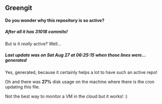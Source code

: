 ## Greengit

#### Do you wonder why this repository is so active?

##### After all it has 31018 commits!

But is it *really* active? Well...

##### Last update was on Sat Aug 27 at 06:25:15 when those lines were... generated

Yes, generated, because it certainly helps a lot to have such an active repo!

Oh and there was **27%** disk usage on the machine
where there is the cron updating this file.

Not the best way to monitor a VM in the cloud but it works! :)
